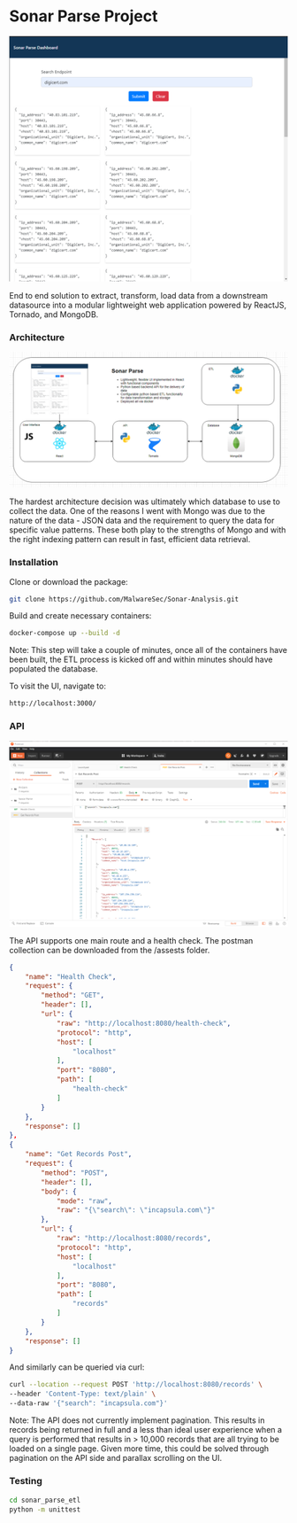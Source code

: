 # Sonar Parse Project

![Alt text](assets/ui_preview.png?raw=true)

End to end solution to extract, transform, load data from a downstream datasource into a modular lightweight web application powered by ReactJS, Tornado, and MongoDB. 

### Architecture 

![Alt text](assets/architecture.png?raw=true)

The hardest architecture decision was ultimately which database to use to collect the data. One of the reasons I went with Mongo was due to the nature of the data - JSON data and the requirement to query the data for specific value patterns. These both play to the strengths of Mongo and with the right indexing pattern can result in fast, efficient data retrieval.

### Installation

Clone or download the package: 

``` bash
git clone https://github.com/MalwareSec/Sonar-Analysis.git
```

Build and create necessary containers:

``` bash
docker-compose up --build -d
```

Note: This step will take a couple of minutes, once all of the containers have been built, the ETL process is kicked off and within minutes should have populated the database.

To visit the UI, navigate to:

``` bash
http://localhost:3000/
```

### API

![Alt text](assets/postman.png?raw=true)

The API supports one main route and a health check. The postman collection can be downloaded from the /assests folder. 

``` json
{
    "name": "Health Check",
    "request": {
        "method": "GET",
        "header": [],
        "url": {
            "raw": "http://localhost:8080/health-check",
            "protocol": "http",
            "host": [
                "localhost"
            ],
            "port": "8080",
            "path": [
                "health-check"
            ]
        }
    },
    "response": []
},
{
    "name": "Get Records Post",
    "request": {
        "method": "POST",
        "header": [],
        "body": {
            "mode": "raw",
            "raw": "{\"search\": \"incapsula.com\"}"
        },
        "url": {
            "raw": "http://localhost:8080/records",
            "protocol": "http",
            "host": [
                "localhost"
            ],
            "port": "8080",
            "path": [
                "records"
            ]
        }
    },
    "response": []
}
```

And similarly can be queried via curl:

``` bash
curl --location --request POST 'http://localhost:8080/records' \
--header 'Content-Type: text/plain' \
--data-raw '{"search": "incapsula.com"}'
```

Note: The API does not currently implement pagination. This results in records being returned in full and a less than ideal user experience when a query is performed that results in > 10,000 records that are all trying to be loaded on a single page. Given more time, this could be solved through pagination on the API side and parallax scrolling on the UI.

### Testing

``` bash
cd sonar_parse_etl
python -m unittest
``` 


